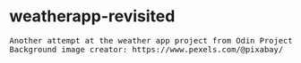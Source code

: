 # weatherapp-revisited
<pre>
Another attempt at the weather app project from Odin Project
Background image creator: https://www.pexels.com/@pixabay/
</pre>
